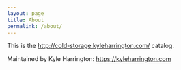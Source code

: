 ```yaml
---
layout: page
title: About
permalink: /about/
---
```


This is the http://cold-storage.kyleharrington.com/ catalog.

Maintained by Kyle Harrington: https://kyleharrington.com

